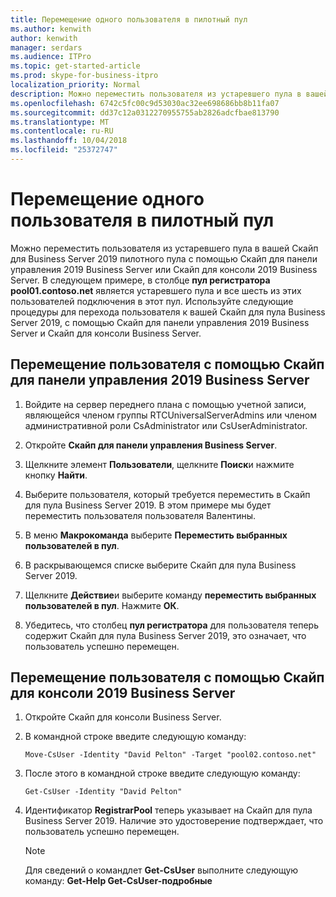 ```yaml
---
title: Перемещение одного пользователя в пилотный пул
ms.author: kenwith
author: kenwith
manager: serdars
ms.audience: ITPro
ms.topic: get-started-article
ms.prod: skype-for-business-itpro
localization_priority: Normal
description: Можно переместить пользователя из устаревшего пула в вашей Скайп для Business Server 2019 пилотного пула с помощью Скайп для панели управления 2019 Business Server или Скайп для консоли 2019 Business Server. В следующем примере, в столбец пул регистратора pool01.contoso.net является устаревшего пула и все шесть из этих пользователей подключения в этот пул. Используйте следующие процедуры для перехода пользователя к вашей Скайп для пула Business Server 2019, с помощью Скайп для панели управления 2019 Business Server и Скайп для консоли Business Server.
ms.openlocfilehash: 6742c5fc00c9d53030ac32ee698686bb8b11fa07
ms.sourcegitcommit: dd37c12a0312270955755ab2826adcfbae813790
ms.translationtype: MT
ms.contentlocale: ru-RU
ms.lasthandoff: 10/04/2018
ms.locfileid: "25372747"
---
```

# <a name="move-a-single-user-to-the-pilot-pool"></a>Перемещение одного пользователя в пилотный пул

Можно переместить пользователя из устаревшего пула в вашей Скайп для Business Server 2019 пилотного пула с помощью Скайп для панели управления 2019 Business Server или Скайп для консоли 2019 Business Server. В следующем примере, в столбце **пул регистратора** **pool01.contoso.net** является устаревшего пула и все шесть из этих пользователей подключения в этот пул. Используйте следующие процедуры для перехода пользователя к вашей Скайп для пула Business Server 2019, с помощью Скайп для панели управления 2019 Business Server и Скайп для консоли Business Server. 
  
## <a name="to-move-a-user-by-using-the-skype-for-business-server-2019-control-panel"></a>Перемещение пользователя с помощью Скайп для панели управления 2019 Business Server
  
1. Войдите на сервер переднего плана с помощью учетной записи, являющейся членом группы RTCUniversalServerAdmins или членом административной роли CsAdministrator или CsUserAdministrator.
    
2. Откройте **Скайп для панели управления Business Server**.
    
3. Щелкните элемент **Пользователи**, щелкните **Поиск**и нажмите кнопку **Найти**.
    
4. Выберите пользователя, который требуется переместить в Скайп для пула Business Server 2019. В этом примере мы будет переместить пользователя пользователя Валентины.
    
5. В меню **Макрокоманда** выберите **Переместить выбранных пользователей в пул**.
    
6. В раскрывающемся списке выберите Скайп для пула Business Server 2019.
    
7. Щелкните **Действие**и выберите команду **переместить выбранных пользователей в пул**. Нажмите **ОК**.
  
8. Убедитесь, что столбец **пул регистратора** для пользователя теперь содержит Скайп для пула Business Server 2019, это означает, что пользователь успешно перемещен. 
    
## <a name="to-move-a-user-by-using-the-skype-for-business-server-2019-management-shell"></a>Перемещение пользователя с помощью Скайп для консоли 2019 Business Server

1. Откройте Скайп для консоли Business Server.
    
2. В командной строке введите следующую команду: 
    
   ```
   Move-CsUser -Identity "David Pelton" -Target "pool02.contoso.net"
   ```

3. После этого в командной строке введите следующую команду: 
    
   ```
   Get-CsUser -Identity "David Pelton"
   ```

4. Идентификатор **RegistrarPool** теперь указывает на Скайп для пула Business Server 2019. Наличие это удостоверение подтверждает, что пользователь успешно перемещен. 

    > [!NOTE]
    > Для сведений о командлет **Get-CsUser** выполните следующую команду: **Get-Help Get-CsUser-подробные**
  


